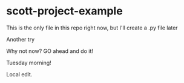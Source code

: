 # scott-project-example

This is the only file in this repo right now, but I'll create a .py file later

Another try

Why not now? GO ahead and do it!

Tuesday morning!

Local edit.
